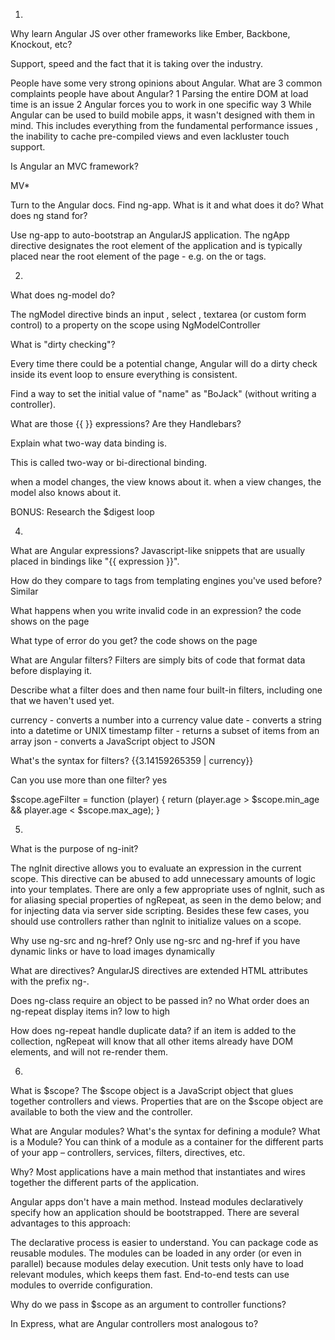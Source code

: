 1)

Why learn Angular JS over other frameworks like Ember, Backbone, Knockout, etc?

Support, speed and the fact that it is taking over the industry.


People have some very strong opinions about Angular.
What are 3 common complaints people have about Angular?
 1 Parsing the entire DOM at load time is an issue
 2 Angular forces you to work in one specific way
 3 While Angular can be used to build mobile apps, it wasn't designed with them in mind. This includes everything from the fundamental performance issues , the inability to cache pre-compiled views and even lackluster touch support.


Is Angular an MVC framework?

MV*


Turn to the Angular docs. Find ng-app. What is it and what does it do? What does ng stand for?

Use ng-app to auto-bootstrap an AngularJS application. The ngApp directive designates the root element of the application and is typically placed near the root element of the page - e.g. on the <body> or <html> tags.

2)

What does ng-model do?

The ngModel directive binds an input , select , textarea (or custom form control) to a property on the scope using NgModelController

What is "dirty checking"?

Every time there could be a potential change, Angular will do a dirty check inside its event loop to ensure everything is consistent.

Find a way to set the initial value of "name" as "BoJack" (without writing a controller).

What are those {{ }} expressions? Are they Handlebars?

Explain what two-way data binding is.

This is called two-way or bi-directional binding.

when a model changes, the view knows about it.
when a view changes, the model also knows about it.

BONUS: Research the $digest loop

4)

What are Angular expressions?
Javascript-like snippets that are usually placed in bindings like "{{ expression }}".

 How do they compare to tags from templating engines you've used before?
Similar

What happens when you write invalid code in an expression?
the code shows on the page

What type of error do you get?
the code shows on the page


What are Angular filters?
Filters are simply bits of code that format data before displaying it.

Describe what a filter does and then name four built-in filters, including one that we haven't used yet.

currency - converts a number into a currency value
date - converts a string into a datetime or UNIX timestamp
filter - returns a subset of items from an array
json - converts a JavaScript object to JSON


What's the syntax for filters?
{{3.14159265359 | currency}}

Can you use more than one filter? yes

<tr ng-repeat="player in players | filter:{id: player_id, name:player_name} | filter:ageFilter">

$scope.ageFilter = function (player) {
    return (player.age > $scope.min_age && player.age < $scope.max_age);
}

5)

What is the purpose of ng-init?

The ngInit directive allows you to evaluate an expression in the current scope.
This directive can be abused to add unnecessary amounts of logic into your templates. There are only a few appropriate uses of ngInit, such as for aliasing special properties of ngRepeat, as seen in the demo below; and for injecting data via server side scripting. Besides these few cases, you should use controllers rather than ngInit to initialize values on a scope.

Why use ng-src and ng-href?
Only use ng-src and ng-href if you have dynamic links or have to load images dynamically

What are directives?
AngularJS directives are extended HTML attributes with the prefix ng-.


Does ng-class require an object to be passed in?
no
What order does an ng-repeat display items in?
low to high

How does ng-repeat handle duplicate data?
if an item is added to the collection, ngRepeat will know that all other items already have DOM elements, and will not re-render them.

6)
What is $scope?
 The $scope object is a JavaScript object that glues together controllers and views. Properties that are on the $scope object are available to both the view and the controller.


What are Angular modules? What's the syntax for defining a module?
What is a Module?
You can think of a module as a container for the different parts of your app – controllers, services, filters, directives, etc.

Why?
Most applications have a main method that instantiates and wires together the different parts of the application.

Angular apps don't have a main method. Instead modules declaratively specify how an application should be bootstrapped. There are several advantages to this approach:

The declarative process is easier to understand.
You can package code as reusable modules.
The modules can be loaded in any order (or even in parallel) because modules delay execution.
Unit tests only have to load relevant modules, which keeps them fast.
End-to-end tests can use modules to override configuration.


Why do we pass in $scope as an argument to controller functions?



In Express, what are Angular controllers most analogous to?

